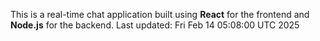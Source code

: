 This is a real-time chat application built using **React** for the frontend and **Node.js** for the backend.
Last updated: Fri Feb 14 05:08:00 UTC 2025
